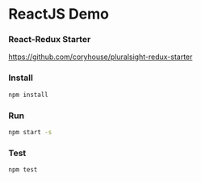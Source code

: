# ReactJS Demo

### React-Redux Starter

https://github.com/coryhouse/pluralsight-redux-starter

### Install

```bash
npm install
```

### Run

```bash
npm start -s
```

### Test
```bash
npm test
```